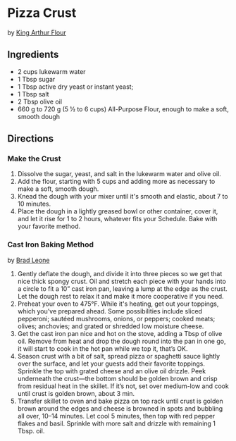 # Pizza Crust 
by [King Arthur Flour](https://www.kingarthurflour.com/recipes/the-easiest-pizza-youll-ever-make-recipe)

## Ingredients
* 2 cups lukewarm water
* 1 Tbsp sugar
* 1 Tbsp active dry yeast or instant yeast;
* 1 Tbsp salt
* 2 Tbsp olive oil
* 660 g to 720 g (5 ½ to 6 cups)  All-Purpose Flour, enough to make a soft, smooth dough

## Directions
### Make the Crust
1. Dissolve the sugar, yeast, and salt in the lukewarm water and olive oil.
2. Add the flour, starting with 5 cups and adding more as necessary to make a soft, smooth dough.
3. Knead the dough with your mixer until it's smooth and elastic, about 7 to 10 minutes.
4. Place the dough in a lightly greased bowl or other container, cover it, and let it rise for 1 to 2 hours, whatever fits your Schedule. Bake with your favorite method. 

### Cast Iron Baking Method 
by [Brad Leone](https://www.bonappetit.com/recipe/cast-iron-pizza-with-fennel-and-sausage)

1. Gently deflate the dough, and divide it into three pieces so we get that nice thick spongy crust. Oil and stretch each piece with your hands into a circle to fit a 10” cast iron pan, leaving a lump at the edge as the crust. Let the dough rest to relax it and make it more cooperative if you need. 
2. Preheat your oven to 475°F. While it's heating, get out your toppings, which you've prepared ahead. Some possibilities include sliced pepperoni; sautéed mushrooms, onions, or peppers; cooked meats; olives; anchovies; and grated or shredded low moisture cheese.
3. Get the cast iron pan nice and hot on the stove, adding a Tbsp of olive oil. Remove from heat and drop the dough round into the pan in one go, it will start to cook in the hot pan while we top it, that’s OK.
4. Season crust with a bit of salt, spread pizza or spaghetti sauce lightly over the surface, and let your guests add their favorite toppings. Sprinkle the top with grated cheese and an olive oil drizzle. Peek underneath the crust—the bottom should be golden brown and crisp from residual heat in the skillet. If it’s not, set over medium-low and cook until crust is golden brown, about 3 min.
5. Transfer skillet to oven and bake pizza on top rack until crust is golden brown around the edges and cheese is browned in spots and bubbling all over, 10–14 minutes. Let cool 5 minutes, then top with red pepper flakes and basil. Sprinkle with more salt and drizzle with remaining 1 Tbsp. oil.